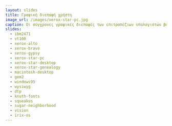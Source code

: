 ```yaml
---
layout: slides
title: Γραφική διεπαφή χρήστη 
image_url: /images/xerox-star-pc.jpg
caption: Οι σύγχρονες γραφικές διεπαφές των επιτραπέζιων υπολογιστών βασίζονται στο ερευνητικό έργο του XEROX PARC κατά την δεκαετία του 1970.
slides:
  - ibm2471
  - vt100
  - xerox-alto
  - xerox-bravo
  - xerox-gypsy
  - xerox-star-pc
  - xerox-star-desktop
  - xerox-star-genealogy
  - macintosh-desktop
  - gem2
  - windows95
  - wysiwyg
  - dtp
  - knuth-fonts
  - squeakos
  - sugar-neighborhood
  - vision
  - irix-os
---
```

